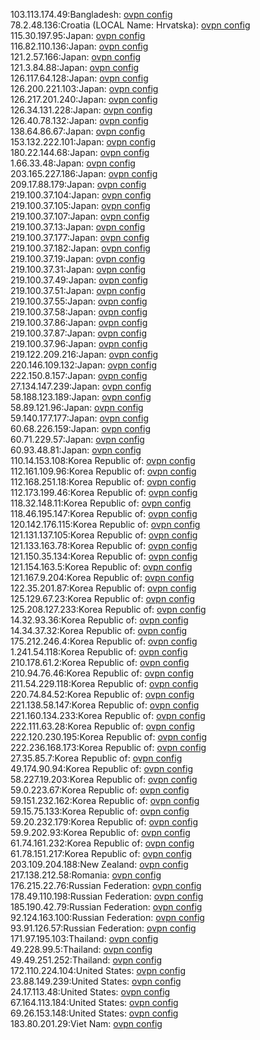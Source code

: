 103.113.174.49:Bangladesh: [ovpn config](vpn/103_113_174_49.ovpn)  
78.2.48.136:Croatia (LOCAL Name: Hrvatska): [ovpn config](vpn/78_2_48_136.ovpn)  
115.30.197.95:Japan: [ovpn config](vpn/115_30_197_95.ovpn)  
116.82.110.136:Japan: [ovpn config](vpn/116_82_110_136.ovpn)  
121.2.57.166:Japan: [ovpn config](vpn/121_2_57_166.ovpn)  
121.3.84.88:Japan: [ovpn config](vpn/121_3_84_88.ovpn)  
126.117.64.128:Japan: [ovpn config](vpn/126_117_64_128.ovpn)  
126.200.221.103:Japan: [ovpn config](vpn/126_200_221_103.ovpn)  
126.217.201.240:Japan: [ovpn config](vpn/126_217_201_240.ovpn)  
126.34.131.228:Japan: [ovpn config](vpn/126_34_131_228.ovpn)  
126.40.78.132:Japan: [ovpn config](vpn/126_40_78_132.ovpn)  
138.64.86.67:Japan: [ovpn config](vpn/138_64_86_67.ovpn)  
153.132.222.101:Japan: [ovpn config](vpn/153_132_222_101.ovpn)  
180.22.144.68:Japan: [ovpn config](vpn/180_22_144_68.ovpn)  
1.66.33.48:Japan: [ovpn config](vpn/1_66_33_48.ovpn)  
203.165.227.186:Japan: [ovpn config](vpn/203_165_227_186.ovpn)  
209.17.88.179:Japan: [ovpn config](vpn/209_17_88_179.ovpn)  
219.100.37.104:Japan: [ovpn config](vpn/219_100_37_104.ovpn)  
219.100.37.105:Japan: [ovpn config](vpn/219_100_37_105.ovpn)  
219.100.37.107:Japan: [ovpn config](vpn/219_100_37_107.ovpn)  
219.100.37.13:Japan: [ovpn config](vpn/219_100_37_13.ovpn)  
219.100.37.177:Japan: [ovpn config](vpn/219_100_37_177.ovpn)  
219.100.37.182:Japan: [ovpn config](vpn/219_100_37_182.ovpn)  
219.100.37.19:Japan: [ovpn config](vpn/219_100_37_19.ovpn)  
219.100.37.31:Japan: [ovpn config](vpn/219_100_37_31.ovpn)  
219.100.37.49:Japan: [ovpn config](vpn/219_100_37_49.ovpn)  
219.100.37.51:Japan: [ovpn config](vpn/219_100_37_51.ovpn)  
219.100.37.55:Japan: [ovpn config](vpn/219_100_37_55.ovpn)  
219.100.37.58:Japan: [ovpn config](vpn/219_100_37_58.ovpn)  
219.100.37.86:Japan: [ovpn config](vpn/219_100_37_86.ovpn)  
219.100.37.87:Japan: [ovpn config](vpn/219_100_37_87.ovpn)  
219.100.37.96:Japan: [ovpn config](vpn/219_100_37_96.ovpn)  
219.122.209.216:Japan: [ovpn config](vpn/219_122_209_216.ovpn)  
220.146.109.132:Japan: [ovpn config](vpn/220_146_109_132.ovpn)  
222.150.8.157:Japan: [ovpn config](vpn/222_150_8_157.ovpn)  
27.134.147.239:Japan: [ovpn config](vpn/27_134_147_239.ovpn)  
58.188.123.189:Japan: [ovpn config](vpn/58_188_123_189.ovpn)  
58.89.121.96:Japan: [ovpn config](vpn/58_89_121_96.ovpn)  
59.140.177.177:Japan: [ovpn config](vpn/59_140_177_177.ovpn)  
60.68.226.159:Japan: [ovpn config](vpn/60_68_226_159.ovpn)  
60.71.229.57:Japan: [ovpn config](vpn/60_71_229_57.ovpn)  
60.93.48.81:Japan: [ovpn config](vpn/60_93_48_81.ovpn)  
110.14.153.108:Korea Republic of: [ovpn config](vpn/110_14_153_108.ovpn)  
112.161.109.96:Korea Republic of: [ovpn config](vpn/112_161_109_96.ovpn)  
112.168.251.18:Korea Republic of: [ovpn config](vpn/112_168_251_18.ovpn)  
112.173.199.46:Korea Republic of: [ovpn config](vpn/112_173_199_46.ovpn)  
118.32.148.11:Korea Republic of: [ovpn config](vpn/118_32_148_11.ovpn)  
118.46.195.147:Korea Republic of: [ovpn config](vpn/118_46_195_147.ovpn)  
120.142.176.115:Korea Republic of: [ovpn config](vpn/120_142_176_115.ovpn)  
121.131.137.105:Korea Republic of: [ovpn config](vpn/121_131_137_105.ovpn)  
121.133.163.78:Korea Republic of: [ovpn config](vpn/121_133_163_78.ovpn)  
121.150.35.134:Korea Republic of: [ovpn config](vpn/121_150_35_134.ovpn)  
121.154.163.5:Korea Republic of: [ovpn config](vpn/121_154_163_5.ovpn)  
121.167.9.204:Korea Republic of: [ovpn config](vpn/121_167_9_204.ovpn)  
122.35.201.87:Korea Republic of: [ovpn config](vpn/122_35_201_87.ovpn)  
125.129.67.23:Korea Republic of: [ovpn config](vpn/125_129_67_23.ovpn)  
125.208.127.233:Korea Republic of: [ovpn config](vpn/125_208_127_233.ovpn)  
14.32.93.36:Korea Republic of: [ovpn config](vpn/14_32_93_36.ovpn)  
14.34.37.32:Korea Republic of: [ovpn config](vpn/14_34_37_32.ovpn)  
175.212.246.4:Korea Republic of: [ovpn config](vpn/175_212_246_4.ovpn)  
1.241.54.118:Korea Republic of: [ovpn config](vpn/1_241_54_118.ovpn)  
210.178.61.2:Korea Republic of: [ovpn config](vpn/210_178_61_2.ovpn)  
210.94.76.46:Korea Republic of: [ovpn config](vpn/210_94_76_46.ovpn)  
211.54.229.118:Korea Republic of: [ovpn config](vpn/211_54_229_118.ovpn)  
220.74.84.52:Korea Republic of: [ovpn config](vpn/220_74_84_52.ovpn)  
221.138.58.147:Korea Republic of: [ovpn config](vpn/221_138_58_147.ovpn)  
221.160.134.233:Korea Republic of: [ovpn config](vpn/221_160_134_233.ovpn)  
222.111.63.28:Korea Republic of: [ovpn config](vpn/222_111_63_28.ovpn)  
222.120.230.195:Korea Republic of: [ovpn config](vpn/222_120_230_195.ovpn)  
222.236.168.173:Korea Republic of: [ovpn config](vpn/222_236_168_173.ovpn)  
27.35.85.7:Korea Republic of: [ovpn config](vpn/27_35_85_7.ovpn)  
49.174.90.94:Korea Republic of: [ovpn config](vpn/49_174_90_94.ovpn)  
58.227.19.203:Korea Republic of: [ovpn config](vpn/58_227_19_203.ovpn)  
59.0.223.67:Korea Republic of: [ovpn config](vpn/59_0_223_67.ovpn)  
59.151.232.162:Korea Republic of: [ovpn config](vpn/59_151_232_162.ovpn)  
59.15.75.133:Korea Republic of: [ovpn config](vpn/59_15_75_133.ovpn)  
59.20.232.179:Korea Republic of: [ovpn config](vpn/59_20_232_179.ovpn)  
59.9.202.93:Korea Republic of: [ovpn config](vpn/59_9_202_93.ovpn)  
61.74.161.232:Korea Republic of: [ovpn config](vpn/61_74_161_232.ovpn)  
61.78.151.217:Korea Republic of: [ovpn config](vpn/61_78_151_217.ovpn)  
203.109.204.188:New Zealand: [ovpn config](vpn/203_109_204_188.ovpn)  
217.138.212.58:Romania: [ovpn config](vpn/217_138_212_58.ovpn)  
176.215.22.76:Russian Federation: [ovpn config](vpn/176_215_22_76.ovpn)  
178.49.110.198:Russian Federation: [ovpn config](vpn/178_49_110_198.ovpn)  
185.190.42.79:Russian Federation: [ovpn config](vpn/185_190_42_79.ovpn)  
92.124.163.100:Russian Federation: [ovpn config](vpn/92_124_163_100.ovpn)  
93.91.126.57:Russian Federation: [ovpn config](vpn/93_91_126_57.ovpn)  
171.97.195.103:Thailand: [ovpn config](vpn/171_97_195_103.ovpn)  
49.228.99.5:Thailand: [ovpn config](vpn/49_228_99_5.ovpn)  
49.49.251.252:Thailand: [ovpn config](vpn/49_49_251_252.ovpn)  
172.110.224.104:United States: [ovpn config](vpn/172_110_224_104.ovpn)  
23.88.149.239:United States: [ovpn config](vpn/23_88_149_239.ovpn)  
24.17.113.48:United States: [ovpn config](vpn/24_17_113_48.ovpn)  
67.164.113.184:United States: [ovpn config](vpn/67_164_113_184.ovpn)  
69.26.153.148:United States: [ovpn config](vpn/69_26_153_148.ovpn)  
183.80.201.29:Viet Nam: [ovpn config](vpn/183_80_201_29.ovpn)  
